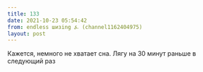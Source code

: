 ```yaml
---
title: 133
date: 2021-10-23 05:54:42
from: endless шизing ⍼ (channel1162404975)
layout: post
---
```


Кажется, немного не хватает сна. Лягу на 30 минут раньше в следующий раз

